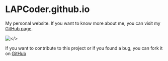 # LAPCoder.github.io

My personal website.
If you want to know more about me, you can visit my [GitHub page](https://lapcoder.github.io).

![</>](https://lapcoder.github.io/favicon2.png)

If you want to contribute to this project or if you found a bug, you can fork it on [GitHub](https://github.com/lapcoder.github.io)
